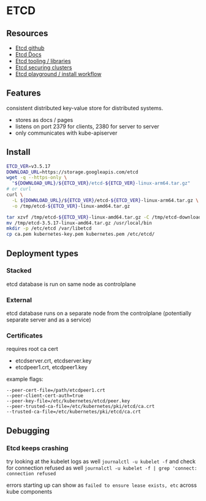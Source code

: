 # ETCD

## Resources
- [Etcd github](https://github.com/etcd-io/etcd)
- [Etcd Docs](https://etcd.io/docs/v3.5/)
- [Etcd tooling / libraries](https://etcd.io/docs/v3.5/integrations/)
- [Etcd securing clusters](https://kubernetes.io/docs/tasks/administer-cluster/configure-upgrade-etcd/#securing-etcd-clusters)
- [Etcd playground / install workflow](http://play.etcd.io/install)

## Features
consistent distributed key-value store for distributed systems.

- stores as docs / pages
- listens on port 2379 for clients, 2380 for server to server
- only communicates with kube-apiserver

## Install
```sh
ETCD_VER=v3.5.17
DOWNLOAD_URL=https://storage.googleapis.com/etcd
wget -q --https-only \
  "${DOWNLOAD_URL}/${ETCD_VER}/etcd-${ETCD_VER}-linux-arm64.tar.gz"
# or curl
curl \
  -L ${DOWNLOAD_URL}/${ETCD_VER}/etcd-${ETCD_VER}-linux-arm64.tar.gz \
  -o /tmp/etcd-${ETCD_VER}-linux-amd64.tar.gz

tar xzvf /tmp/etcd-${ETCD_VER}-linux-amd64.tar.gz -C /tmp/etcd-download-test --strip-components=1
mv /tmp/etcd-3.5.17-linux-amd64.tar.gz /usr/local/bin
mkdir -p /etc/etcd /var/libetcd
cp ca.pem kubernetes-key.pem kubernetes.pem /etc/etcd/
```

## Deployment types

### Stacked
etcd database is run on same node as controlplane

### External
etcd database runs on a separate node from the controlplane (potentially separate server and as a service)

### Certificates
requires root ca cert

- etcdserver.crt, etcdserver.key
- etcdpeer1.crt, etcdpeer1.key

example flags:
```
--peer-cert-file=/path/etcdpeer1.crt
--peer-client-cert-auth=true
--peer-key-file=/etc/kubernetes/etcd/peer.key
--peer-trusted-ca-file=/etc/kubernetes/pki/etcd/ca.crt
--trusted-ca-file=/etc/kubernetes/pki/etcd/ca.crt
```

## Debugging

### Etcd keeps crashing
try looking at the kubelet logs as well
`journalctl -u kubelet -f`
and check for connection refused as well
`journalctl -u kubelet -f | grep 'connect: connection refused`

errors starting up can show as `failed to ensure lease exists, etc` across kube components